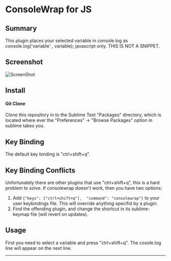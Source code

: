 ConsoleWrap for JS
================

## Summary
This plugin places your selected variable in console.log as console.log('variable' , variable); javascript only.
THIS IS NOT A SNIPPET.

## Screenshot

![ScreenShot](https://raw.github.com/unknownuser88/consolewrap/master/screenshot.PNG)

## Install

#### Git Clone
Clone this repository in to the Sublime Text "Packages" directory, which is located where ever the
"Preferences" -> "Browse Packages" option in sublime takes you.

## Key Binding

The default key binding is "ctrl+shift+q".

## Key Binding Conflicts

Unfortunately there are other plugins that use "ctrl+shift+q", this is a hard problem to solve. If consolewrap doesn't work, then you have two options:

1. Add ```{"keys": ["ctrl+shift+q"],  "command": "consolewrap"}``` to your user keybindings file. This will override anything specifid by a plugin.
2. Find the offending plugin, and change the shortcut in its sublime-keymap file (will revert on updates).


## Usage

First you need to select a variable and press "ctrl+shift+q". The cosole.log line will appear on the next line. 

---

